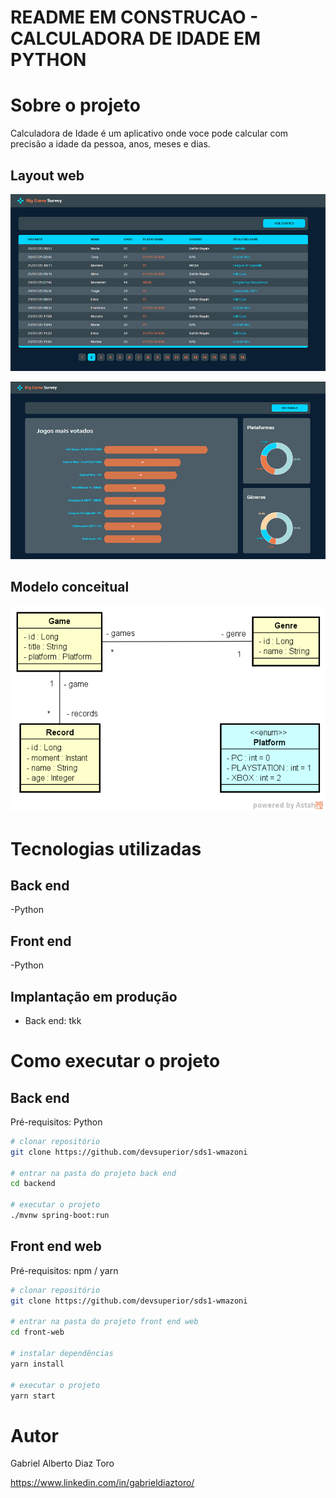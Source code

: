 # README EM CONSTRUCAO -  CALCULADORA DE IDADE EM PYTHON

# Sobre o projeto


Calculadora de Idade é um aplicativo onde voce pode calcular com precisão a idade da pessoa, anos, meses e dias.

## Layout web
![Web 1](https://github.com/acenelio/assets/raw/main/sds1/web1.png)

![Web 2](https://github.com/acenelio/assets/raw/main/sds1/web2.png)

## Modelo conceitual
![Modelo Conceitual](https://github.com/acenelio/assets/raw/main/sds1/modelo-conceitual.png)

# Tecnologias utilizadas
## Back end
-Python

## Front end
-Python

## Implantação em produção
- Back end: tkk

# Como executar o projeto

## Back end
Pré-requisitos: Python

```bash
# clonar repositório
git clone https://github.com/devsuperior/sds1-wmazoni

# entrar na pasta do projeto back end
cd backend

# executar o projeto
./mvnw spring-boot:run
```

## Front end web
Pré-requisitos: npm / yarn

```bash
# clonar repositório
git clone https://github.com/devsuperior/sds1-wmazoni

# entrar na pasta do projeto front end web
cd front-web

# instalar dependências
yarn install

# executar o projeto
yarn start
```

# Autor


Gabriel Alberto Diaz Toro

https://www.linkedin.com/in/gabrieldiaztoro/
